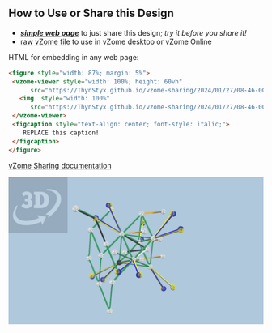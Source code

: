 
## How to Use or Share this Design

 - [***simple web page***](<https://ThynStyx.github.io/vzome-sharing/2024/01/27/08-46-00-no_change_same_height/>) to just share this design; *try it before you share it!*
 - [raw vZome file](<https://raw.githubusercontent.com/ThynStyx/vzome-sharing/main/2024/01/27/08-46-00-no_change_same_height/no_change_same_height.vZome>) to use in vZome desktop or vZome Online
 
 HTML for embedding in any web page:
 ```html
<figure style="width: 87%; margin: 5%">
  <vzome-viewer style="width: 100%; height: 60vh"
       src="https://ThynStyx.github.io/vzome-sharing/2024/01/27/08-46-00-no_change_same_height/no_change_same_height.vZome" >
    <img  style="width: 100%"
       src="https://ThynStyx.github.io/vzome-sharing/2024/01/27/08-46-00-no_change_same_height/no_change_same_height.png" >
  </vzome-viewer>
  <figcaption style="text-align: center; font-style: italic;">
     REPLACE this caption!
  </figcaption>
</figure>
 ```

[vZome Sharing documentation](https://vzome.github.io/vzome/sharing.html#how-it-works)

![Image](<no_change_same_height.png>)

